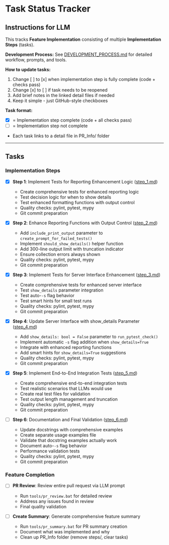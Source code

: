 # Task Status Tracker

## Instructions for LLM

This tracks **Feature Implementation** consisting of multiple **Implementation Steps** (tasks).

**Development Process:** See [DEVELOPMENT_PROCESS.md](./DEVELOPMENT_PROCESS.md) for detailed workflow, prompts, and tools.

**How to update tasks:**
1. Change [ ] to [x] when implementation step is fully complete (code + checks pass)
2. Change [x] to [ ] if task needs to be reopened
3. Add brief notes in the linked detail files if needed
4. Keep it simple - just GitHub-style checkboxes

**Task format:**
- [x] = Implementation step complete (code + all checks pass)
- [ ] = Implementation step not complete
- Each task links to a detail file in PR_Info/ folder

---

## Tasks

### Implementation Steps

- [x] **Step 1**: Implement Tests for Reporting Enhancement Logic ([step_1.md](steps/step_1.md))
  - Create comprehensive tests for enhanced reporting logic
  - Test decision logic for when to show details
  - Test enhanced formatting functions with output control
  - Quality checks: pylint, pytest, mypy
  - Git commit preparation

- [x] **Step 2**: Enhance Reporting Functions with Output Control ([step_2.md](steps/step_2.md))
  - Add `include_print_output` parameter to `create_prompt_for_failed_tests()`
  - Implement `should_show_details()` helper function
  - Add 300-line output limit with truncation indicator
  - Ensure collection errors always shown
  - Quality checks: pylint, pytest, mypy
  - Git commit preparation

- [x] **Step 3**: Implement Tests for Server Interface Enhancement ([step_3.md](steps/step_3.md))
  - Create comprehensive tests for enhanced server interface
  - Test `show_details` parameter integration
  - Test auto-`-s` flag behavior
  - Test smart hints for small test runs
  - Quality checks: pylint, pytest, mypy
  - Git commit preparation

- [x] **Step 4**: Update Server Interface with show_details Parameter ([step_4.md](steps/step_4.md))
  - Add `show_details: bool = False` parameter to `run_pytest_check()`
  - Implement automatic `-s` flag addition when `show_details=True`
  - Integrate with enhanced reporting functions
  - Add smart hints for `show_details=True` suggestions
  - Quality checks: pylint, pytest, mypy
  - Git commit preparation

- [x] **Step 5**: Implement End-to-End Integration Tests ([step_5.md](steps/step_5.md))
  - Create comprehensive end-to-end integration tests
  - Test realistic scenarios that LLMs would use
  - Create real test files for validation
  - Test output length management and truncation
  - Quality checks: pylint, pytest, mypy
  - Git commit preparation

- [ ] **Step 6**: Documentation and Final Validation ([step_6.md](steps/step_6.md))
  - Update docstrings with comprehensive examples
  - Create separate usage examples file
  - Validate that docstring examples actually work
  - Document auto-`-s` flag behavior
  - Performance validation tests
  - Quality checks: pylint, pytest, mypy
  - Git commit preparation

### Feature Completion

- [ ] **PR Review**: Review entire pull request via LLM prompt
  - Run `tools/pr_review.bat` for detailed review
  - Address any issues found in review
  - Final quality validation

- [ ] **Create Summary**: Generate comprehensive feature summary
  - Run `tools/pr_summary.bat` for PR summary creation
  - Document what was implemented and why
  - Clean up PR_Info folder (remove steps/, clear tasks)



